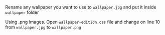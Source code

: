 Rename any wallpaper you want to use to `wallpaper.jpg` and put it inside `wallpaper` folder

Using .png images. Open `wallpaper-edition.css` file and change on line 10 from
`wallpaper.jpg` to `wallpaper.png`
